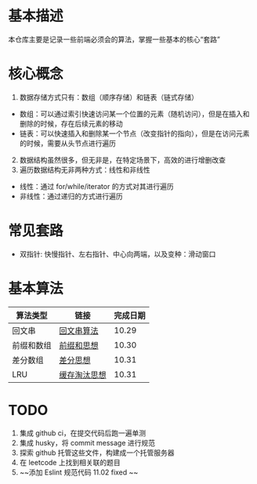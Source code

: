 # 基本描述
本仓库主要是记录一些前端必须会的算法，掌握一些基本的核心“套路”

# 核心概念
1. 数据存储方式只有：数组（顺序存储）和链表（链式存储）
- 数组：可以通过索引快速访问某一个位置的元素（随机访问），但是在插入和删除的时候，存在后续元素的移动
- 链表：可以快速插入和删除某一个节点（改变指针的指向），但是在访问元素的时候，需要从头节点进行遍历
2. 数据结构虽然很多，但无非是，在特定场景下，高效的进行增删改查
3. 遍历数据结构无非两种方式：线性和非线性
- 线性：通过 for/while/iterator 的方式对其进行遍历
- 非线性：通过递归的方式进行遍历

# 常见套路
- 双指针: 快慢指针、左右指针、中心向两端，以及变种：滑动窗口

# 基本算法
| 算法类型   | 链接                            | 完成日期 |
| ---------- | ------------------------------- | -------- |
| 回文串     | [回文串算法](./src/palind_rome) | 10.29    |
| 前缀和数组 | [前缀和思想](./src/pre_sum)     | 10.30    |
| 差分数组   | [差分思想](./src/difference/)   | 10.31    |
| LRU        | [缓存淘汰思想](./src/LRU/)      | 10.31    |

# TODO
1. 集成 github ci，在提交代码后跑一遍单测
2. 集成 husky，将 commit message 进行规范
3. 探索 github 托管这些文件，构建成一个托管服务器
4. 在 leetcode 上找到相关联的题目
5. ~~添加 Eslint 规范代码 11.02 fixed ~~
